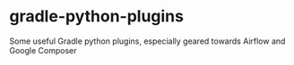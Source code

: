 # gradle-python-plugins
Some useful Gradle python plugins, especially geared towards Airflow and Google Composer
